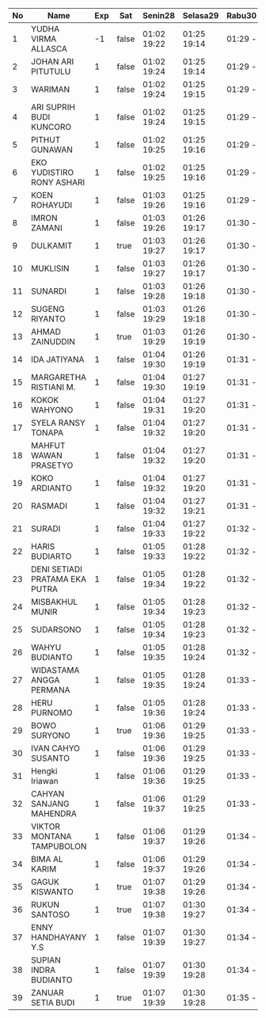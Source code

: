 | No | Name | Exp | Sat | Senin28 | Selasa29 | Rabu30 |
|-----|-----|-----|-----|-----|-----|-----|
| 1 | YUDHA VIRMA ALLASCA | -1 | false | 01:02 19:22 | 01:25 19:14 | 01:29 - |
| 2 | JOHAN ARI PITUTULU | 1 | false | 01:02 19:24 | 01:25 19:14 | 01:29 - |
| 3 | WARIMAN | 1 | false | 01:02 19:24 | 01:25 19:15 | 01:29 - |
| 4 | ARI SUPRIH BUDI KUNCORO | 1 | false | 01:02 19:24 | 01:25 19:15 | 01:29 - |
| 5 | PITHUT GUNAWAN | 1 | false | 01:02 19:25 | 01:25 19:16 | 01:29 - |
| 6 | EKO YUDISTIRO RONY ASHARI | 1 | false | 01:02 19:25 | 01:25 19:16 | 01:29 - |
| 7 | KOEN ROHAYUDI | 1 | false | 01:03 19:26 | 01:25 19:16 | 01:29 - |
| 8 | IMRON ZAMANI | 1 | false | 01:03 19:26 | 01:26 19:17 | 01:30 - |
| 9 | DULKAMIT | 1 | true | 01:03 19:27 | 01:26 19:17 | 01:30 - |
| 10 | MUKLISIN | 1 | false | 01:03 19:27 | 01:26 19:17 | 01:30 - |
| 11 | SUNARDI | 1 | false | 01:03 19:28 | 01:26 19:18 | 01:30 - |
| 12 | SUGENG RIYANTO | 1 | false | 01:03 19:29 | 01:26 19:18 | 01:30 - |
| 13 | AHMAD ZAINUDDIN | 1 | true | 01:03 19:29 | 01:26 19:19 | 01:30 - |
| 14 | IDA JATIYANA | 1 | false | 01:04 19:30 | 01:26 19:19 | 01:31 - |
| 15 | MARGARETHA RISTIANI M. | 1 | false | 01:04 19:30 | 01:27 19:19 | 01:31 - |
| 16 | KOKOK WAHYONO | 1 | false | 01:04 19:31 | 01:27 19:20 | 01:31 - |
| 17 | SYELA RANSY TONAPA | 1 | false | 01:04 19:32 | 01:27 19:20 | 01:31 - |
| 18 | MAHFUT WAWAN PRASETYO | 1 | false | 01:04 19:32 | 01:27 19:20 | 01:31 - |
| 19 | KOKO ARDIANTO | 1 | false | 01:04 19:32 | 01:27 19:20 | 01:31 - |
| 20 | RASMADI | 1 | false | 01:04 19:32 | 01:27 19:21 | 01:31 - |
| 21 | SURADI | 1 | false | 01:04 19:33 | 01:27 19:22 | 01:32 - |
| 22 | HARIS BUDIARTO | 1 | false | 01:05 19:33 | 01:28 19:22 | 01:32 - |
| 23 | DENI SETIADI PRATAMA EKA PUTRA | 1 | false | 01:05 19:34 | 01:28 19:22 | 01:32 - |
| 24 | MISBAKHUL MUNIR | 1 | false | 01:05 19:34 | 01:28 19:23 | 01:32 - |
| 25 | SUDARSONO | 1 | false | 01:05 19:34 | 01:28 19:23 | 01:32 - |
| 26 | WAHYU BUDIANTO | 1 | false | 01:05 19:35 | 01:28 19:24 | 01:32 - |
| 27 | WIDASTAMA ANGGA PERMANA | 1 | false | 01:05 19:35 | 01:28 19:24 | 01:33 - |
| 28 | HERU PURNOMO | 1 | false | 01:05 19:36 | 01:28 19:24 | 01:33 - |
| 29 | BOWO SURYONO | 1 | true | 01:06 19:36 | 01:29 19:25 | 01:33 - |
| 30 | IVAN CAHYO SUSANTO | 1 | false | 01:06 19:36 | 01:29 19:25 | 01:33 - |
| 31 | Hengki Iriawan | 1 | false | 01:06 19:36 | 01:29 19:25 | 01:33 - |
| 32 | CAHYAN SANJANG MAHENDRA | 1 | false | 01:06 19:37 | 01:29 19:25 | 01:33 - |
| 33 | VIKTOR MONTANA TAMPUBOLON | 1 | false | 01:06 19:37 | 01:29 19:26 | 01:34 - |
| 34 | BIMA AL KARIM | 1 | false | 01:06 19:37 | 01:29 19:26 | 01:34 - |
| 35 | GAGUK KISWANTO | 1 | true | 01:07 19:38 | 01:29 19:26 | 01:34 - |
| 36 | RUKUN SANTOSO | 1 | true | 01:07 19:38 | 01:30 19:27 | 01:34 - |
| 37 | ENNY HANDHAYANY Y.S | 1 | false | 01:07 19:39 | 01:30 19:27 | 01:34 - |
| 38 | SUPIAN INDRA BUDIANTO | 1 | false | 01:07 19:39 | 01:30 19:28 | 01:34 - |
| 39 | ZANUAR SETIA BUDI | 1 | true | 01:07 19:39 | 01:30 19:28 | 01:35 - |
